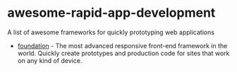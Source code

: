 # awesome-rapid-app-development
A list of awesome frameworks for quickly prototyping web applications

* [foundation](https://github.com/foundation/foundation-sites/) - The most advanced responsive front-end framework in the world. Quickly create prototypes and production code for sites that work on any kind of device. 
